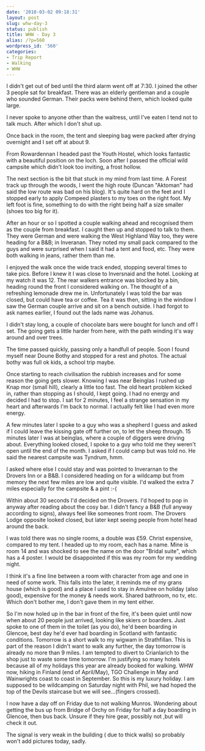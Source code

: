 ```yaml
---
date: '2010-03-02 09:18:31'
layout: post
slug: whw-day-3
status: publish
title: WHW - Day 3
alias: /?p=560
wordpress_id: '560'
categories:
- Trip Report
- Walking
- WHW
---
```


I didn't get out of bed until the third alarm went off at 7:30. I joined the other 3 people sat for breakfast. There was an elderly gentleman and a couple who sounded German. Their packs were behind them, which looked quite large.  

I never spoke to anyone other than the waitress, until I've eaten I tend not to talk much. After which I don't shut up.  
<!-- more -->
Once back in the room, the tent and sleeping bag were packed after drying overnight and I set off at about 9.  

From Rowardennan I headed past the Youth Hostel, which looks fantastic with a beautiful position on the loch. Soon after I passed the official wild campsite which didn't look too inviting, a frost hollow.  

The next section is the bit that stuck in my mind from last time. A Forest track up through the woods, I went the high route (Duncan "Aktoman" had said the low route was bad on his blog). It's quite hard on the feet and I stopped early to apply Compeed plasters to my toes on the right foot. My left foot is fine, something to do with the right being half a size smaller (shoes too big for it).  

After an hour or so I spotted a couple walking ahead and recognised them as the couple from breakfast. I caught then up and stopped to talk to them. They were German and were walking the West Highland Way too, they were heading for a B&B; in Inveranan. They noted my small pack compared to the guys and were surprised when I said it had a tent and food, etc. They were both walking in jeans, rather them than me.  

I enjoyed the walk once the wide track ended, stopping several times to take pics. Before I knew it I was close to Inversnaid and the hotel. Looking at my watch it was 12. The rear walkers entrance was blocked by a bin, heading round the front I considered walking on. The thought of a refreshing lemonade drew me in. Unfortunately I was told the bar was closed, but could have tea or coffee. Tea it was then, sitting in the window I saw the German couple arrive and sit on a bench outside. I had forgot to ask names earlier, I found out the lads name was Johanus.  

I didn't stay long, a couple of chocolate bars were bought for lunch and off I set. The going gets a little harder from here, with the path winding it's way around and over trees.  

The time passed quickly, passing only a handfull of people. Soon I found myself near Doune Bothy and stopped for a rest and photos. The actual bothy was full ok kids, a school trip maybe.  

Once starting to reach civilisation the rubbish increases and for some reason the going gets slower. Knowing I was near Beinglas I rushed up Knap mor (small hill), clearly a little too fast. The old heart problem kicked in, rather than stopping as I should, I kept going. I had no energy and decided I had to stop. I sat for 2 minutes, I feel a strange sensation in my heart and afterwards I'm back to normal. I actually felt like I had even more energy.  

A few minutes later I spoke to a guy who was a shepherd I guess and asked if I could leave the kissing gate off further on, to let the sheep through. 15 minutes later I was at beinglas, where a couple of diggers were driving about. Everything looked closed, I spoke to a guy who told me they weren't open until the end of the month. I asked if I could camp but was told no. He said the nearest campsite was Tyndrum, hmm.  

I asked where else I could stay and was pointed to Inverarnan to the Drovers Inn or a B&B. I considered heading on for a wildcamp but from memory the next few miles are low and quite visible. I'd walked the extra 7 miles especially for the campsite & a pint :-(  

Within about 30 seconds I'd decided on the Drovers. I'd hoped to pop in anyway after reading about the cosy bar. I didn't fancy a B&B (full anyway according to signs), always feel like someones front room. The Drovers Lodge opposite looked closed, but later kept seeing people from hotel head around the back.  

I was told there was no single rooms, a double was £59. Christ expensive, compared to my tent. I headed up to my room, each has a name. Mine is room 14 and was shocked to see the name on the door "Bridal suite", which has a 4 poster. I would be disappointed if this was my room for my wedding night.  

I think it's a fine line between a room with character from age and one in need of some work. This falls into the later, it reminds me of my grans house (which is good) and a place I used to stay in Amulree on holiday (also good), expensive for the money & needs work. Shared bathroom, no tv, etc. Which don't bother me, I don't gave them in my tent either.  

So I'm now holed up in the bar in front of the fire, it's been quiet until now when about 20 people just arrived, looking like skiers or boarders. Just spoke to one of them in the toilet (as you do), he'd been boarding in Glencoe, best day he'd ever had boarding in Scotland with fantastic conditions. Tomorrow is a short walk to my wigwam in Strathfillan. This is part of the reason I didn't want to walk any further, the day tomorrow is already no more than 9 miles. I am tempted to divert to Crianlarich to the shop just to waste some time tomorrow. I'm justifying so many hotels because all of my holidays this year are already booked for walking. WHW now, hiking in Finland (end of April/May), TGO Challenge in May and Wainwrights coast to coast in September. So this is my luxury holiday. I am supposed to be wildcamping on Saturday night with Phil, we had hoped the top of the Devils staircase but we will see...(fingers crossed).  

I now have a day off on Friday due to not walking Munros. Wondering about getting the bus up from Bridge of Orchy on Friday for half a day boarding in Glencoe, then bus back. Unsure if they hire gear, possibly not ,but will check it out.  

The signal is very weak in the building ( due to thick walls) so probably won't add pictures today, sadly.
